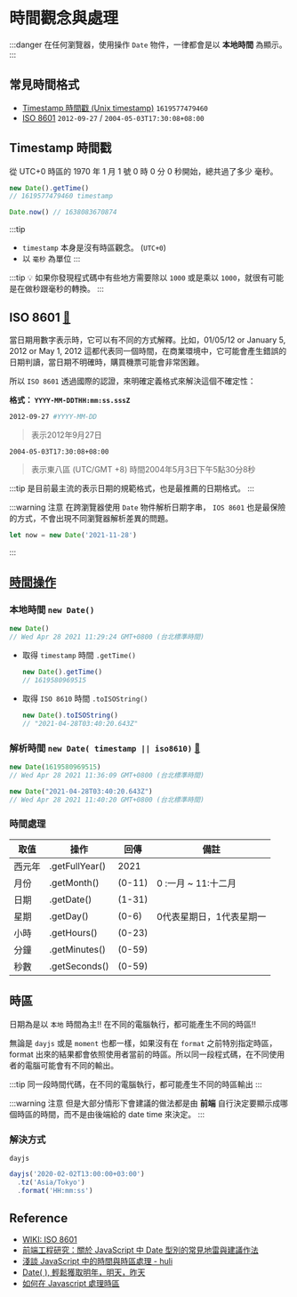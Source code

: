 # 時間觀念與處理

:::danger
在任何瀏覽器，使用操作 `Date` 物件，一律都會是以 **本地時間** 為顯示。
:::

## 常見時間格式
- [Timestamp 時間戳 (Unix timestamp)](#timestamp-時間戳-unix-timestamp) `1619577479460`
- [ISO 8601](#iso-8601) `2012-09-27` / `2004-05-03T17:30:08+08:00`


## Timestamp 時間戳

從 UTC+0 時區的 1970 年 1 月 1 號 0 時 0 分 0 秒開始，總共過了多少 毫秒。

```js
new Date().getTime() 
// 1619577479460 timestamp

Date.now() // 1638083670874
```
:::tip
- `timestamp` 本身是沒有時區觀念。 (`UTC+0`) 
- 以 `毫秒` 為單位
:::

:::tip
💡 如果你發現程式碼中有些地方需要除以 `1000` 或是乘以 `1000`，就很有可能是在做秒跟毫秒的轉換。
:::

## ISO 8601 [:link:](https://zh.wikipedia.org/wiki/ISO_8601)
當日期用數字表示時，它可以有不同的方式解釋。比如，01/05/12 or January 5, 2012 or May 1, 2012 這都代表同一個時間，在商業環境中，它可能會產生錯誤的日期判讀，當日期不明確時，購買機票可能會非常困難。

所以 `ISO 8601` 透過國際的認證，來明確定義格式來解決這個不確定性：

**格式： `YYYY-MM-DDTHH:mm:ss.sssZ`**


```bash
2012-09-27 #YYYY-MM-DD
```
> 表示2012年9月27日

```
2004-05-03T17:30:08+08:00
```
> 表示東八區 (UTC/GMT +8) 時間2004年5月3日下午5點30分8秒

:::tip
是目前最主流的表示日期的規範格式，也是最推薦的日期格式。
:::

:::warning 注意
在跨瀏覽器使用 `Date` 物件解析日期字串， `IOS 8601` 也是最保險的方式，不會出現不同瀏覽器解析差異的問題。
```js
let now = new Date('2021-11-28')
```
:::

## [時間操作](https://developer.mozilla.org/zh-TW/docs/Web/JavaScript/Reference/Global_Objects/Date)

### 本地時間 `new Date()`

```js
new Date()
// Wed Apr 28 2021 11:29:24 GMT+0800 (台北標準時間)
```

- 取得 `timestamp` 時間 `.getTime()`
    
    ```jsx
    new Date().getTime()
    // 1619580969515
    ```
    
- 取得 `ISO 8610` 時間 `.toISOString()`
    
    ```js
    new Date().toISOString()
    // "2021-04-28T03:40:20.643Z"
    ```

### 解析時間 `new Date( timestamp || iso8610)`  [🔗](https://www.notion.so/new-Date-af19559f00be4324b20cde5ac17404ce)


```js
new Date(1619580969515)
// Wed Apr 28 2021 11:36:09 GMT+0800 (台北標準時間)

new Date("2021-04-28T03:40:20.643Z")
// Wed Apr 28 2021 11:40:20 GMT+0800 (台北標準時間)
```


### 時間處理
|取值|操作|回傳|備註|
|-|-|-|-|
|西元年|.getFullYear()|2021|   |
|月份|.getMonth()|(0-11)| 0 :一月 ~ 11:十二月 |
|日期|.getDate()|(1-31)|   |
|星期|.getDay()|(0-6)| 0代表星期日，1代表星期一 |
|小時|.getHours()|(0-23)|   |
|分鐘|.getMinutes()|(0-59)|   |
|秒數|.getSeconds()|(0-59)|   |

## 時區
日期為是以 `本地` 時間為主!! 在不同的電腦執行，都可能產生不同的時區!!


無論是 `dayjs` 或是 `moment` 也都一樣，如果沒有在 `format` 之前特別指定時區，format 出來的結果都會依照使用者當前的時區。所以同一段程式碼，在不同使用者的電腦可能會有不同的輸出。

:::tip
同一段時間代碼，在不同的電腦執行，都可能產生不同的時區輸出
:::

:::warning 注意
但是大部分情形下會建議的做法都是由 **前端** 自行決定要顯示成哪個時區的時間，而不是由後端給的 date time 來決定。
:::

### 解決方式

`dayjs`

```js
dayjs('2020-02-02T13:00:00+03:00')
  .tz('Asia/Tokyo')
  .format('HH:mm:ss')
```

## Reference
- [WIKI: ISO 8601](https://zh.wikipedia.org/wiki/ISO_8601)
- [前端工程研究：關於 JavaScript 中 Date 型別的常見地雷與建議作法](https://blog.miniasp.com/post/2016/09/25/JavaScript-Date-usage-in-details)
- [淺談 JavaScript 中的時間與時區處理 - huli](https://blog.techbridge.cc/2020/12/26/javascript-date-time-and-timezone/)
- [Date( ), 輕鬆獲取明年，明天，昨天](http://bananajs.blogspot.com/2016/10/javascript-get-date-that-is-2-days-ago_11.html)
- [如何在 Javascript 處理時區](https://blog.bitsrc.io/how-to-handle-time-zones-in-javascript-b135a7931453)